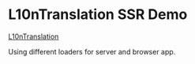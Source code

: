 # L10nTranslation SSR Demo

[L10nTranslation](https://github.com/robisim74/angular-l10n)

Using different loaders for server and browser app.
